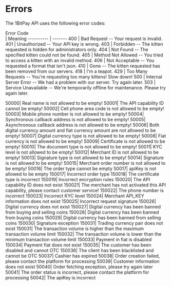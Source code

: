 # Errors

The 1BitPay API uses the following error codes:

<div style="width:80px">Error Code</div> | Meaning
---------- | -------
400 | Bad Request -- Your request is invalid.
401 | Unauthorized -- Your API key is wrong.
403 | Forbidden -- The kitten requested is hidden for administrators only.
404 | Not Found -- The specified kitten could not be found.
405 | Method Not Allowed -- You tried to access a kitten with an invalid method.
406 | Not Acceptable -- You requested a format that isn't json.
410 | Gone -- The kitten requested has been removed from our servers.
418 | I'm a teapot.
429 | Too Many Requests -- You're requesting too many kittens! Slow down!
500 | Internal Server Error -- We had a problem with our server. Try again later.
503 | Service Unavailable -- We're temporarily offline for maintenance. Please try again later.

50000| Real name is not allowed to be empty!
50001| The API capability ID cannot be empty!
50002| Cell phone area code is not allowed to be empty!
50003| Mobile phone number is not allowed to be empty!
50004| Synchronous callback address is not allowed to be empty!
50005| Asynchronous callback address is not allowed to be empty!
50006| Both digital currency amount and fiat currency amount are not allowed to be empty!
50007| Digital currency type is not allowed to be empty!
50008| Fiat currency is not allowed to be empty!
50009| Certificate is not allowed to be empty!
50010| The document type is not allowed to be empty!
50011| KYC level is not allowed to be empty!
50012| Merchant ID is not allowed to be empty!
50013| Signature type is not allowed to be empty!
50014| Signature is not allowed to be empty!
50015| Merchant order number is not allowed to be empty!
50016| The order type cannot be empty
50017| apiKey is not allowed to be empty
150017| Incorrect order type
150018| The certificate type is incorrect
150019| Incorrect encryption rules
150020| The API capability ID does not exist
150021| The merchant has not activated this API capability, please contact customer service!
150022| The phone number is incorrect
150023| Incorrect KYC level
150024| Merchant API_KEY information does not exist
150025| Incorrect request signature
150026| Digital currency does not exist
150027| Digital currency has been banned from buying and selling coins
150028| Digital currency has been banned from buying coins
150029| Digital currency has been banned from selling coins
150030| Signature exception
150031| Trading currency pair does not exist
150031| The transaction volume is higher than the maximum transaction volume limit
150032| The transaction volume is lower than the minimum transaction volume limit
150033| Payment in fiat is disabled
150034| Payment fiat does not exist
150035| The customer has been disabled and cannot OTC
150036| The client has been blacklisted and cannot be OTC
50037| Cashier has expired
50038| Order creation failed, please contact the platform for processing
50039| Customer information does not exist
50040| Order fetching exception, please try again later
50041| The order status is incorrect, please contact the platform for processing
50042| The apiKey is incorrect